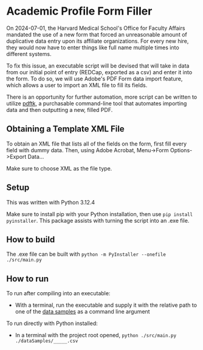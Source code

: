 # Academic Profile Form Filler

On 2024-07-01, the Harvard Medical School's Office for Faculty Affairs mandated the use of a new form that forced an unreasonable amount of duplicative data entry upon its affiliate organizations.  For every new hire, they would now have to enter things like full name multiple times into different systems.

To fix this issue, an executable script will be devised that will take in data from our initial point of entry (REDCap, exported as a csv) and enter it into the form.  To do so, we will use Adobe's PDF Form data import feature, which allows a user to import an XML file to fill its fields.

There is an opportunity for further automation, more script can be written to utilize [pdftk](https://www.pdflabs.com/tools/pdftk-the-pdf-toolkit/), a purchasable command-line tool that automates importing data and then outputting a new, filled PDF.

## Obtaining a Template XML File

To obtain an XML file that lists all of the fields on the form, first fill every field with dummy data.  Then, using Adobe Acrobat, Menu->Form Options->Export Data...

Make sure to choose XML as the file type.

## Setup

This was written with Python 3.12.4

Make sure to install pip with your Python installation, then use `pip install pyinstaller`.  This package assists with turning the script into an .exe file.

## How to build

The .exe file can be built with `python -m PyInstaller --onefile ./src/main.py`

## How to run

To run after compiling into an executable:
- With a terminal, run the executable and supply it with the relative path to one of the [data samples](/dataSamples/) as a command line argument

To run directly with Python installed:
- In a terminal with the project root opened, `python ./src/main.py ./dataSamples/_____.csv`